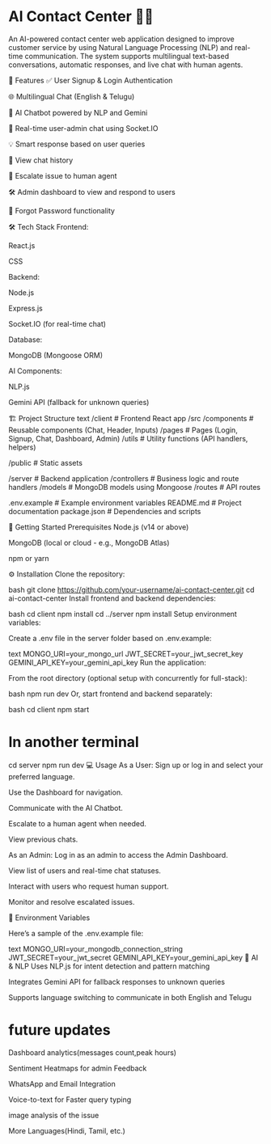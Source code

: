 # AI Contact Center 💬🤖
An AI-powered contact center web application designed to improve customer service by using Natural Language Processing (NLP) and real-time communication. The system supports multilingual text-based conversations, automatic responses, and live chat with human agents.

📌 Features
✅ User Signup & Login Authentication

🌐 Multilingual Chat (English & Telugu)

🤖 AI Chatbot powered by NLP and Gemini

📡 Real-time user-admin chat using Socket.IO

💡 Smart response based on user queries

📂 View chat history

🚩 Escalate issue to human agent

🛠 Admin dashboard to view and respond to users

🔐 Forgot Password functionality

🛠 Tech Stack
Frontend:

React.js

CSS

Backend:

Node.js

Express.js

Socket.IO (for real-time chat)

Database:

MongoDB (Mongoose ORM)

AI Components:

NLP.js

Gemini API (fallback for unknown queries)

🏗 Project Structure
text
/client                  # Frontend React app
  /src
    /components          # Reusable components (Chat, Header, Inputs)
    /pages               # Pages (Login, Signup, Chat, Dashboard, Admin)
    /utils               # Utility functions (API handlers, helpers)

  /public                # Static assets

/server                  # Backend application
  /controllers           # Business logic and route handlers
  /models                # MongoDB models using Mongoose
  /routes                # API routes

.env.example             # Example environment variables
README.md                # Project documentation
package.json             # Dependencies and scripts

🚀 Getting Started
Prerequisites
Node.js (v14 or above)

MongoDB (local or cloud - e.g., MongoDB Atlas)

npm or yarn

⚙ Installation
Clone the repository:

bash
git clone https://github.com/your-username/ai-contact-center.git
cd ai-contact-center
Install frontend and backend dependencies:

bash
cd client
npm install
cd ../server
npm install
Setup environment variables:

Create a .env file in the server folder based on .env.example:

text
MONGO_URI=your_mongo_url
JWT_SECRET=your_jwt_secret_key
GEMINI_API_KEY=your_gemini_api_key
Run the application:

From the root directory (optional setup with concurrently for full-stack):

bash
npm run dev
Or, start frontend and backend separately:

bash
cd client
npm start

# In another terminal
cd server
npm run dev
💻 Usage
As a User:
Sign up or log in and select your preferred language.

Use the Dashboard for navigation.

Communicate with the AI Chatbot.

Escalate to a human agent when needed.

View previous chats.

As an Admin:
Log in as an admin to access the Admin Dashboard.

View list of users and real-time chat statuses.

Interact with users who request human support.

Monitor and resolve escalated issues.

🔐 Environment Variables

Here’s a sample of the .env.example file:

text
MONGO_URI=your_mongodb_connection_string
JWT_SECRET=your_jwt_secret
GEMINI_API_KEY=your_gemini_api_key
🧠 AI & NLP
Uses NLP.js for intent detection and pattern matching

Integrates Gemini API for fallback responses to unknown queries

Supports language switching to communicate in both English and Telugu

# future updates

Dashboard analytics(messages count,peak hours)

Sentiment Heatmaps for admin Feedback

WhatsApp and Email Integration

Voice-to-text for Faster query typing

image analysis of the issue

More Languages(Hindi, Tamil, etc.)

